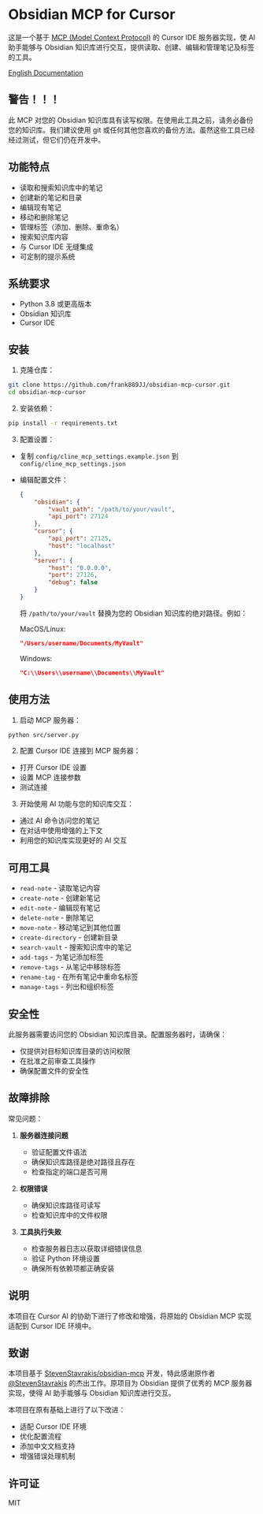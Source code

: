 # Obsidian MCP for Cursor

这是一个基于 [MCP (Model Context Protocol)](https://modelcontextprotocol.io) 的 Cursor IDE 服务器实现，使 AI 助手能够与 Obsidian 知识库进行交互，提供读取、创建、编辑和管理笔记及标签的工具。

[English Documentation](README.md)

## 警告！！！

此 MCP 对您的 Obsidian 知识库具有读写权限。在使用此工具之前，请务必备份您的知识库。我们建议使用 git 或任何其他您喜欢的备份方法。虽然这些工具已经经过测试，但它们仍在开发中。

## 功能特点

- 读取和搜索知识库中的笔记
- 创建新的笔记和目录
- 编辑现有笔记
- 移动和删除笔记
- 管理标签（添加、删除、重命名）
- 搜索知识库内容
- 与 Cursor IDE 无缝集成
- 可定制的提示系统

## 系统要求

- Python 3.8 或更高版本
- Obsidian 知识库
- Cursor IDE

## 安装

1. 克隆仓库：
```bash
git clone https://github.com/frank889JJ/obsidian-mcp-cursor.git
cd obsidian-mcp-cursor
```

2. 安装依赖：
```bash
pip install -r requirements.txt
```

3. 配置设置：
- 复制 `config/cline_mcp_settings.example.json` 到 `config/cline_mcp_settings.json`
- 编辑配置文件：
  ```json
  {
      "obsidian": {
          "vault_path": "/path/to/your/vault",
          "api_port": 27124
      },
      "cursor": {
          "api_port": 27125,
          "host": "localhost"
      },
      "server": {
          "host": "0.0.0.0",
          "port": 27126,
          "debug": false
      }
  }
  ```
  将 `/path/to/your/vault` 替换为您的 Obsidian 知识库的绝对路径。例如：

  MacOS/Linux:
  ```json
  "/Users/username/Documents/MyVault"
  ```

  Windows:
  ```json
  "C:\\Users\\username\\Documents\\MyVault"
  ```

## 使用方法

1. 启动 MCP 服务器：
```bash
python src/server.py
```

2. 配置 Cursor IDE 连接到 MCP 服务器：
- 打开 Cursor IDE 设置
- 设置 MCP 连接参数
- 测试连接

3. 开始使用 AI 功能与您的知识库交互：
- 通过 AI 命令访问您的笔记
- 在对话中使用增强的上下文
- 利用您的知识库实现更好的 AI 交互

## 可用工具

- `read-note` - 读取笔记内容
- `create-note` - 创建新笔记
- `edit-note` - 编辑现有笔记
- `delete-note` - 删除笔记
- `move-note` - 移动笔记到其他位置
- `create-directory` - 创建新目录
- `search-vault` - 搜索知识库中的笔记
- `add-tags` - 为笔记添加标签
- `remove-tags` - 从笔记中移除标签
- `rename-tag` - 在所有笔记中重命名标签
- `manage-tags` - 列出和组织标签

## 安全性

此服务器需要访问您的 Obsidian 知识库目录。配置服务器时，请确保：
- 仅提供对目标知识库目录的访问权限
- 在批准之前审查工具操作
- 确保配置文件的安全性

## 故障排除

常见问题：

1. **服务器连接问题**
   - 验证配置文件语法
   - 确保知识库路径是绝对路径且存在
   - 检查指定的端口是否可用

2. **权限错误**
   - 确保知识库路径可读写
   - 检查知识库中的文件权限

3. **工具执行失败**
   - 检查服务器日志以获取详细错误信息
   - 验证 Python 环境设置
   - 确保所有依赖项都正确安装

## 说明

本项目在 Cursor AI 的协助下进行了修改和增强，将原始的 Obsidian MCP 实现适配到 Cursor IDE 环境中。

## 致谢

本项目基于 [StevenStavrakis/obsidian-mcp](https://github.com/StevenStavrakis/obsidian-mcp) 开发，特此感谢原作者 [@StevenStavrakis](https://github.com/StevenStavrakis) 的杰出工作。原项目为 Obsidian 提供了优秀的 MCP 服务器实现，使得 AI 助手能够与 Obsidian 知识库进行交互。

本项目在原有基础上进行了以下改进：
- 适配 Cursor IDE 环境
- 优化配置流程
- 添加中文文档支持
- 增强错误处理机制

## 许可证

MIT 